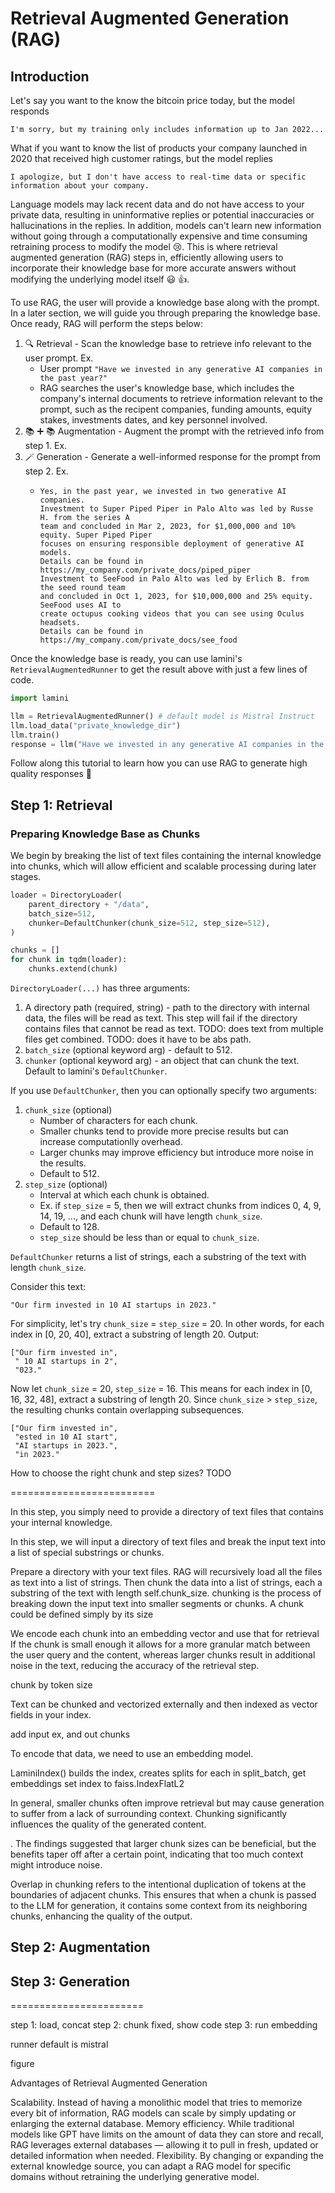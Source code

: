 # Retrieval Augmented Generation (RAG)

## Introduction

Let's say you want to the know the bitcoin price today, but the model responds
```
I'm sorry, but my training only includes information up to Jan 2022...
```

What if you want to know the list of products your company launched in 2020 that received
high customer ratings, but the model replies
```
I apologize, but I don't have access to real-time data or specific information about your company.
```

Language models may lack recent data and do not have access to your
private data, resulting in uninformative replies or potential inaccuracies or hallucinations in the replies.
In addition, models can't learn new information without going through a computationally
expensive and time consuming retraining process to modify the model :cry:.
This is where retrieval augmented generation (RAG) steps in, efficiently allowing users to
incorporate their knowledge base for more accurate answers without modifying the
underlying model itself :smiley: :thumbsup:.

To use RAG, the user will provide a knowledge base along with the prompt.
In a later section, we will guide you through preparing the knowledge base.
Once ready, RAG will perform the steps below:
1. :mag: Retrieval - Scan the knowledge base to retrieve info relevant to the user prompt. Ex.
   - User prompt `"Have we invested in any generative AI companies in the past year?"`
   - RAG searches the user's knowledge base, which includes the company's internal documents to retrieve information relevant to the prompt, such as the recipent companies, funding amounts, equity stakes, investments dates, and key personnel involved.
2. :books: :heavy_plus_sign: :books: Augmentation - Augment the prompt with the retrieved info from step 1. Ex.
3. :magic_wand: Generation - Generate a well-informed response for the prompt from step 2. Ex.
   - ```
     Yes, in the past year, we invested in two generative AI companies.
     Investment to Super Piped Piper in Palo Alto was led by Russe H. from the series A
     team and concluded in Mar 2, 2023, for $1,000,000 and 10% equity. Super Piped Piper
     focuses on ensuring responsible deployment of generative AI models.
     Details can be found in https://my_company.com/private_docs/piped_piper
     Investment to SeeFood in Palo Alto was led by Erlich B. from the seed round team
     and concluded in Oct 1, 2023, for $10,000,000 and 25% equity. SeeFood uses AI to
     create octupus cooking videos that you can see using Oculus headsets.
     Details can be found in https://my_company.com/private_docs/see_food
     ```

Once the knowledge base is ready, you can use lamini's `RetrievalAugmentedRunner`
to get the result above with just a few lines of code.

```python
import lamini

llm = RetrievalAugmentedRunner() # default model is Mistral Instruct
llm.load_data("private_knowledge_dir")
llm.train()
response = llm("Have we invested in any generative AI companies in the past year?")
```

Follow along this tutorial to learn how you can use RAG to generate high quality responses :rocket:

## Step 1: Retrieval

### Preparing Knowledge Base as Chunks

We begin by breaking the list of text files containing the internal knowledge into chunks,
which will allow efficient and scalable processing during later stages.

```python
loader = DirectoryLoader(
    parent_directory + "/data",
    batch_size=512,                                       
    chunker=DefaultChunker(chunk_size=512, step_size=512),
)

chunks = []
for chunk in tqdm(loader):
    chunks.extend(chunk) 
```

`DirectoryLoader(...)` has three arguments:
1. A directory path (required, string) - path to the directory with internal data, the files will be read as text.  This step will fail if the directory contains files that cannot be read as text. TODO: does text from multiple files get combined. TODO: does it have to be abs path.
2. `batch_size` (optional keyword arg) - default to 512.
3. `chunker` (optional keyword arg) - an object that can chunk the text. Default to lamini's `DefaultChunker`.

If you use `DefaultChunker`, then you can optionally specify two arguments:
1. `chunk_size` (optional)
   - Number of characters for each chunk.
   - Smaller chunks tend to provide more precise results but can increase computationlly overhead.
   - Larger chunks may improve efficiency but introduce more noise in the results.
   - Default to 512.
2. `step_size` (optional)
   - Interval at which each chunk is obtained.
   - Ex. if `step_size` = 5, then we will extract chunks from indices 0, 4, 9, 14, 19, ..., and each chunk will have length `chunk_size`.
   - Default to 128.
   - `step_size` should be less than or equal to `chunk_size`.

`DefaultChunker` returns a list of strings, each a substring of the text with length `chunk_size`.

Consider this text:
```
"Our firm invested in 10 AI startups in 2023."
```
For simplicity, let's try `chunk_size` = `step_size` = 20.
In other words, for each index in [0, 20, 40], extract a substring of length 20.
Output:
```
["Our firm invested in",
 " 10 AI startups in 2",
 "023."
```

Now let `chunk_size` = 20, `step_size` = 16.
This means for each index in [0, 16, 32, 48], extract a substring of length 20.
Since `chunk_size` > `step_size`, the resulting chunks contain overlapping subsequences.
```
["Our firm invested in",
 "ested in 10 AI start",
 "AI startups in 2023.",
 "in 2023."
```

How to choose the right chunk and step sizes?
TODO

=========================

In this step, you simply need to provide a directory of text files that contains
your internal knowledge.

In this step, we will input a directory of text files and break the input text into
a list of special substrings or chunks.


Prepare a directory with your text files.
RAG will recursively load all the files as text into a list of strings.
Then chunk the data into
a list of strings, each a substring of the text with length self.chunk_size.
 chunking is the process of breaking down the input text into smaller segments or chunks. A chunk could be defined simply by its size
 

We encode each chunk into an embedding vector and use that for retrieval
If the chunk is small enough it allows for a more granular match between the user query and the content, whereas larger chunks result in additional noise in the text, reducing the accuracy of the retrieval step.

chunk by token size

Text can be chunked and vectorized externally and then indexed as vector fields in your index.

add input ex, and out chunks

To encode that data, we need to use an embedding model. 

LaminiIndex() builds the index, creates splits
for each in split_batch, get embeddings
  set index to faiss.IndexFlatL2



 In general, smaller chunks often improve retrieval but may cause generation to suffer from a lack of surrounding context.
 Chunking significantly influences the quality of the generated content.

. The findings suggested that larger chunk sizes can be beneficial, but the benefits taper off after a certain point, indicating that too much context might introduce noise.

Overlap in chunking refers to the intentional duplication of tokens at the boundaries of adjacent chunks. This ensures that when a chunk is passed to the LLM for generation, it contains some context from its neighboring chunks, enhancing the quality of the output.


## Step 2: Augmentation


## Step 3: Generation


=======================

step 1: load, concat
step 2: chunk fixed, show code
step 3: run embedding

runner default is mistral

figure


Advantages of Retrieval Augmented Generation

Scalability. Instead of having a monolithic model that tries to memorize every bit of information, RAG models can scale by simply updating or enlarging the external database.
Memory efficiency. While traditional models like GPT have limits on the amount of data they can store and recall, RAG leverages external databases — allowing it to pull in fresh, updated or detailed information when needed.
Flexibility. By changing or expanding the external knowledge source, you can adapt a RAG model for specific domains without retraining the underlying generative model.

